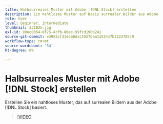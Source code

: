 ```yaml
---
title: Halbsurreales Muster mit Adobe [!DNL Stock] erstellen
description: Ein nahtloses Muster auf Basis surrealer Bilder aus Adobe erstellen [!DNL Stock]
role: User
level: Beginner, Intermediate
thumbnail: 331825.jpg
exl-id: 00ec0054-0f75-4cfb-80ec-99fcd190b241
source-git-commit: e3982cf31ebb0dac5927baa1352447b3222785c9
workflow-type: tm+mt
source-wordcount: '34'
ht-degree: 0%

---
```


# Halbsurreales Muster mit Adobe [!DNL Stock] erstellen

Erstellen Sie ein nahtloses Muster, das auf surrealen Bildern aus der Adobe [!DNL Stock] basiert.

>[!VIDEO](https://video.tv.adobe.com/v/331825?hidetitle=true)
